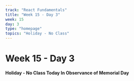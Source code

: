 ```yaml
---
track: "React Fundamentals"
title: "Week 15 - Day 3"
week: 15
day: 3
type: "homepage"
topics: "Holiday - No Class"
---
```



# Week 15 - Day 3

#### Holiday - No Class Today In Observance of Memorial Day

